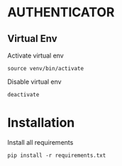 
# AUTHENTICATOR


## Virtual Env

Activate virtual env

`source venv/bin/activate`

Disable virtual env

`deactivate`

# Installation

Install all requirements

`pip install -r requirements.txt`